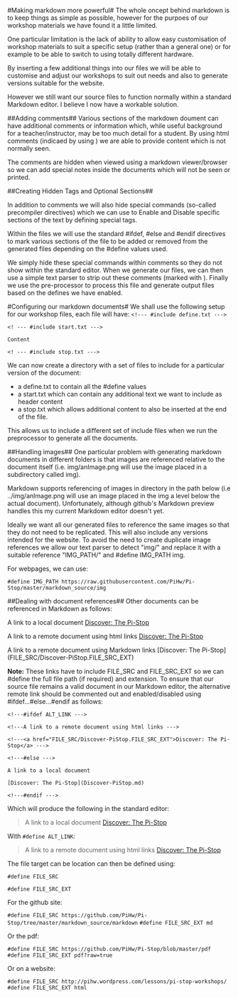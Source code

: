 
#Making markdown more powerful#
The whole oncept behind markdown is to keep things as simple as possible, however for the purpoes of our workshop materials we have found it a little limited.

One particular limitation is the lack of ability to allow easy customisation of workshop materials to suit a specific setup (rather than a general one) or for example to be able to switch to using totally different hardware.

By inserting a few additional things into our files we will be able to customise and adjust our workshops to suit out needs and also to generate versions suitable for the website.

However we still want our source files to function normally within a standard Markdown editor.  I believe I now have a workable solution.

##Adding comments##
Various sections of the markdown doument can have additional comments or information which, while useful background for a teacher/instructor, may be too much detail for a student.  By using html comments (indicaed by using <!-- and -->) we are able to provide content which is not normally seen.

The comments are hidden when viewed using a markdown viewer/browser so we can add special notes inside the documents which will not be seen or printed.

##Creating Hidden Tags and Optional Sections##

In addition to comments we will also hide special commands (so-called precompiler directives) which we can use to Enable and Disable specific sections of the text by defining special tags.

Within the files we will use the standard #ifdef, #else and #endif directives to mark various sections of the file to be added or removed from the generated files depending on the #define values used.

We simply hide these special commands within comments so they do not show within the standard editor.  When we generate our files, we can then use a simple text parser to strip out these comments (marked with <!--- and --->).  Finally we use the pre-processor to process this file and generate output files based on the defines we have enabled.

#Configuring our markdown documents#
We shall use the following setup for our workshop files, each file will have:
`<!--- #include define.txt --->`

`<! --- #include start.txt --->`

`Content`

`<! --- #include stop.txt --->`

We can now create a directory with a set of files to include for a particular version of the document:

 - a define.txt to contain all the #define values
 - a start.txt which can contain any additional text we want to include as header content
 - a stop.txt which allows additional content to also be inserted at the end of the file.
 
This allows us to include a different set of include files when we run the preprocessor to generate all the documents.

##Handling images##
One particular problem with generating markdown documents in different folders is that images are referenced relative to the document itself (i.e. img/anImage.png will use the image placed in a subdirectory called img).

Markdown supports referencing of images in directory in the path below (i.e ../img/anImage.png will use an image placed in the img a level below the actual document).  Unfortunately, although github's Markdown preview handles this my current Markdown editor doesn't yet.

Ideally we want all our generated files to reference the same images so that they do not need to be replicated.  This will also include any versions intended for the website.  To avoid the need to create duplicate image references we allow our text parser to detect "img/" and replace it with a suitable reference "IMG_PATH/" and #define IMG_PATH img.

For webpages, we can use:

`#define IMG_PATH https://raw.githubusercontent.com/PiHw/Pi-Stop/master/markdown_source/img`

##Dealing with document references##
Other documents can be referenced in Markdown as follows:

A link to a local document [Discover: The Pi-Stop](Discover-PiStop.md)

A link to a remote document using html links <a href="FILE_SRC/Discover-PiStop.FILE_SRC_EXT">Discover: The Pi-Stop</a>

A link to a remote document using Markdown links [Discover: The Pi-Stop] (FILE_SRC/Discover-PiStop.FILE_SRC_EXT)

**Note:**
These links have to include FILE_SRC and FILE_SRC_EXT so we can #define the full file path (if required) and extension.  To ensure that our source file remains a valid document in our Markdown editor, the alternative remote link should be commented out and enabled/disabled using #ifdef...#else...#endif as follows:

`<!---#ifdef ALT_LINK --->`

`<!---A link to a remote document using html links --->`

`<!---<a href="FILE_SRC/Discover-PiStop.FILE_SRC_EXT">Discover: The Pi-Stop</a> --->`

`<!---#else --->`

`A link to a local document`

`[Discover: The Pi-Stop](Discover-PiStop.md)`

`<!---#endif --->`

Which will produce the following in the standard editor:

> A link to a local document [Discover: The Pi-Stop](Discover-PiStop.md)

With `#define ALT_LINK`:

> A link to a remote document using html links
<a href="FILE_SRC/Discover-PiStop.FILE_SRC_EXT">Discover: The Pi-Stop</a>

The file target can be location can then be defined using:

`#define FILE_SRC`

`#define FILE_SRC_EXT`

For the github site:

`#define FILE_SRC https://github.com/PiHw/Pi-Stop/tree/master/markdown_source/markdown`
`#define FILE_SRC_EXT md`

Or the pdf:

`#define FILE_SRC https://github.com/PiHw/Pi-Stop/blob/master/pdf`
`#define FILE_SRC_EXT pdf?raw=true`

Or on a website:

`#define FILE_SRC http://pihw.wordpress.com/lessons/pi-stop-workshops/`
`#define FILE_SRC_EXT html`
